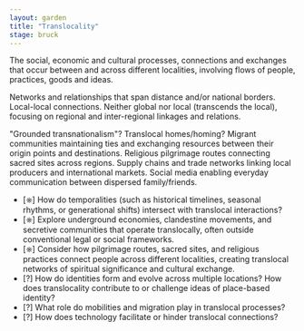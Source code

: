 ```yaml
---  
layout: garden
title: "Translocality"
stage: bruck
---
```


The social, economic and cultural processes, connections and exchanges that occur between and across different localities, involving flows of people, practices, goods and ideas.

Networks and relationships that span distance and/or national borders. Local-local connections. Neither global nor local (transcends the local), focusing on regional and inter-regional linkages and relations.

"Grounded transnationalism"? Translocal homes/homing? Migrant communities maintaining ties and exchanging resources between their origin points and destinations. Religious pilgrimage routes connecting sacred sites across regions. Supply chains and trade networks linking local producers and international markets. Social media enabling everyday communication between dispersed family/friends.

- [⎈] How do temporalities (such as historical timelines, seasonal rhythms, or generational shifts) intersect with translocal interactions?
- [⎈] Explore underground economies, clandestine movements, and secretive communities that operate translocally, often outside conventional legal or social frameworks.
- [⎈] Consider how pilgrimage routes, sacred sites, and religious practices connect people across different localities, creating translocal networks of spiritual significance and cultural exchange.
- [?] How do identities form and evolve across multiple locations? How does translocality contribute to or challenge ideas of place-based identity?
- [?] What role do mobilities and migration play in translocal processes?
- [?] How does technology facilitate or hinder translocal connections?